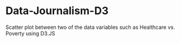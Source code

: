 # Data-Journalism-D3
Scatter plot between two of the data variables such as Healthcare vs. Poverty using D3.JS
